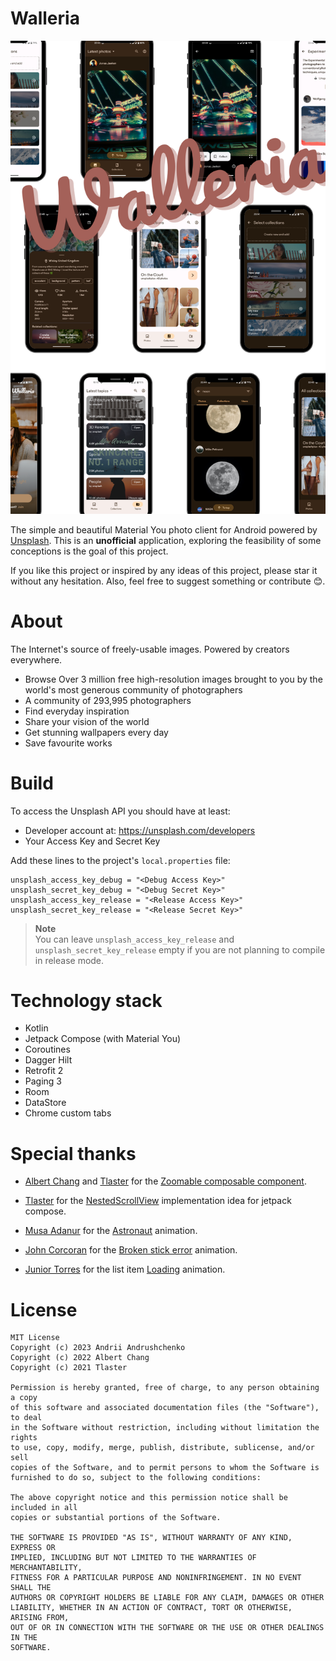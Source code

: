 # Walleria
![Walleria](screenshots/Walleria.png)

The simple and beautiful Material You photo client for Android powered by [Unsplash](https://unsplash.com). This is an **unofficial** application, exploring the feasibility of some conceptions is the goal of this project.

If you like this project or inspired by any ideas of this project, please star it without any hesitation. Also, feel free to suggest something or contribute 😊.
# About
The Internet's source of freely-usable images. Powered by creators everywhere.

* Browse Over 3 million free high-resolution images brought to you by the world's most generous community of photographers
* A community of 293,995 photographers
* Find everyday inspiration
* Share your vision of the world
* Get stunning wallpapers every day
* Save favourite works

# Build
To access the Unsplash API you should have at least:
* Developer account at: https://unsplash.com/developers
* Your Access Key and Secret Key

Add these lines to the project's `local.properties` file:
```
unsplash_access_key_debug = "<Debug Access Key>"
unsplash_secret_key_debug = "<Debug Secret Key>"
unsplash_access_key_release = "<Release Access Key>"
unsplash_secret_key_release = "<Release Secret Key>"
```

> **Note**  
> You can leave `unsplash_access_key_release` and `unsplash_secret_key_release` empty if you are not planning to compile in release mode.

# Technology stack
* Kotlin
* Jetpack Compose (with Material You)
* Coroutines
* Dagger Hilt
* Retrofit 2
* Paging 3
* Room
* DataStore
* Chrome custom tabs

# Special thanks
* [Albert Chang](https://github.com/mxalbert1996) and [Tlaster](https://github.com/Tlaster)
  for the [Zoomable composable component](https://github.com/mxalbert1996/Zoomable).

* [Tlaster](https://github.com/Tlaster) for the [NestedScrollView](https://github.com/Tlaster/NestedScrollView/) implementation idea for jetpack compose.

* [Musa Adanur](https://lottiefiles.com/musaadanur) for the [Astronaut](https://lottiefiles.com/animations/professional-icon-animation-pYejkhGHZu) animation.<br/>
* [John Corcoran](https://lottiefiles.com/lu2e4r2a03bxxac8) for the [Broken stick error](https://lottiefiles.com/animations/connect-icon-W2s7wnF5Sw) animation.<br/>
* [Junior Torres](https://lottiefiles.com/nwuiosky9p) for the list item [Loading](https://lottiefiles.com/animations/loading-Ymt2HaA2pc) animation.

# License
```
MIT License
Copyright (c) 2023 Andrii Andrushchenko
Copyright (c) 2022 Albert Chang
Copyright (c) 2021 Tlaster

Permission is hereby granted, free of charge, to any person obtaining a copy
of this software and associated documentation files (the "Software"), to deal
in the Software without restriction, including without limitation the rights
to use, copy, modify, merge, publish, distribute, sublicense, and/or sell
copies of the Software, and to permit persons to whom the Software is
furnished to do so, subject to the following conditions:

The above copyright notice and this permission notice shall be included in all
copies or substantial portions of the Software.

THE SOFTWARE IS PROVIDED "AS IS", WITHOUT WARRANTY OF ANY KIND, EXPRESS OR
IMPLIED, INCLUDING BUT NOT LIMITED TO THE WARRANTIES OF MERCHANTABILITY,
FITNESS FOR A PARTICULAR PURPOSE AND NONINFRINGEMENT. IN NO EVENT SHALL THE
AUTHORS OR COPYRIGHT HOLDERS BE LIABLE FOR ANY CLAIM, DAMAGES OR OTHER
LIABILITY, WHETHER IN AN ACTION OF CONTRACT, TORT OR OTHERWISE, ARISING FROM,
OUT OF OR IN CONNECTION WITH THE SOFTWARE OR THE USE OR OTHER DEALINGS IN THE
SOFTWARE.
```